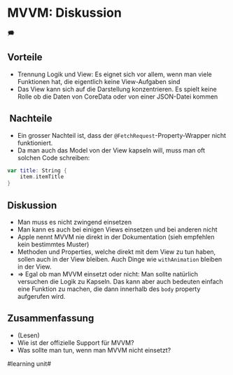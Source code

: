 # MVVM: Diskussion
🗯️


## Vorteile

- Trennung Logik und View: Es eignet sich vor allem, wenn man viele Funktionen hat, die eigentlich keine View-Aufgaben sind 
- Das View kann sich auf die Darstellung konzentrieren. Es spielt keine Rolle ob die Daten von CoreData oder von einer JSON-Datei kommen

##  Nachteile

- Ein grosser Nachteil ist, dass der `@FetchRequest`-Property-Wrapper nicht funktioniert. 
- Da man auch das Model von der View kapseln will, muss man oft solchen Code schreiben:

```swift
var title: String {
    item.itemTitle
}
```

## Diskussion
- Man muss es nicht zwingend einsetzen
- Man kann es auch bei einigen Views einsetzen und bei anderen nicht
- Apple nennt MVVM nie direkt in der Dokumentation (sieh empfehlen kein bestimmtes Muster)
- Methoden und Properties, welche direkt mit dem View zu tun haben, sollen auch in der View bleiben. Auch Dinge wie `withAnimation` bleiben in der View.
- =\> Egal ob man MVVM einsetzt oder nicht: Man sollte natürlich versuchen die Logik zu Kapseln. Das kann aber auch bedeuten einfach eine Funktion zu machen, die dann innerhalb des `body` property aufgerufen wird.


## Zusammenfassung
- (Lesen)
- Wie ist der offizielle Support für MVVM?
- Was sollte man tun, wenn man MVVM nicht einsetzt?

#learning unit#